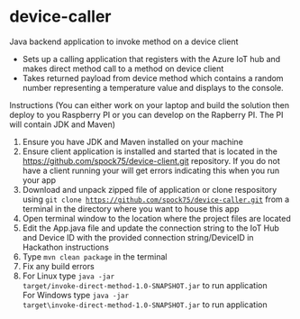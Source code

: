 # device-caller
Java backend application to invoke method on a device client
<br>
<ul>
<li>Sets up a calling application that registers with the Azure IoT hub and makes direct method call to a method on device client</li>
<li>Takes returned payload from device method which contains a random number representing a temperature value and displays to the console.</li>
</ul>

Instructions  (You can either work on your laptop and build the solution then deploy to you Raspberry PI or you can develop on the Rapberry PI. The PI will contain JDK and Maven)
1. Ensure you have JDK and Maven installed on your machine 
2. Ensure client application is installed and started that is located in the https://github.com/spock75/device-client.git repository. If you do not have a client running your will get errors indicating this when you run your app
3. Download and unpack zipped file of application or clone respository using <code>git clone https://github.com/spock75/device-caller.git</code> from a terminal in the directory where you want to house this app
4. Open terminal window to the location where the project files are located
5. Edit the App.java file and update the connection string to the IoT Hub and Device ID with the provided connection string/DeviceID in Hackathon instructions
6. Type <code>mvn clean package</code> in the terminal
7. Fix any build errors
8. For Linux type <code>java -jar target/invoke-direct-method-1.0-SNAPSHOT.jar</code> to run application<br/>For Windows type <code>java -jar target\invoke-direct-method-1.0-SNAPSHOT.jar</code> to run application


